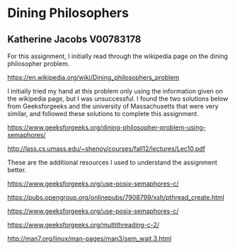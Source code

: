 # Dining Philosophers
## Katherine Jacobs V00783178    

For this assignment, I initially read through the wikipedia page on the dining philosopher problem. 

https://en.wikipedia.org/wiki/Dining_philosophers_problem

I initially tried my hand at this problem only using the information given on the wikipedia page, but I was unsuccessful. I found the two solutions below from Geeksforgeeks and the university of Massachusetts that were very similar, and followed these solutions to complete this assignment.

https://www.geeksforgeeks.org/dining-philosopher-problem-using-semaphores/

http://lass.cs.umass.edu/~shenoy/courses/fall12/lectures/Lec10.pdf


These are the additional resources I used to understand the assignment better. 

https://www.geeksforgeeks.org/use-posix-semaphores-c/

https://pubs.opengroup.org/onlinepubs/7908799/xsh/pthread_create.html

https://www.geeksforgeeks.org/use-posix-semaphores-c/

https://www.geeksforgeeks.org/multithreading-c-2/

http://man7.org/linux/man-pages/man3/sem_wait.3.html

